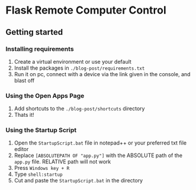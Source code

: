 # Flask Remote Computer Control



## Getting started
### Installing requirements
1. Create a virtual environment or use your default
2. Install the packages in `./blog-post/requirements.txt`
3. Run it on pc, connect with a device via the link given in the console, and blast off

### Using the Open Apps Page
1. Add shortcuts to the `./blog-post/shortcuts` directory
2. Thats it!

### Using the Startup Script
1. Open the `StartupScript.bat` file in notepad++ or your preferred txt file editor
2. Replace `[ABSOLUTEPATH OF "app.py"]` with the ABSOLUTE path of the `app.py` file. RELATIVE path will not work
3. Press `Windows key + R`
4. Type `shell:startup`
5. Cut and paste the `StartupScript.bat` in the directory
